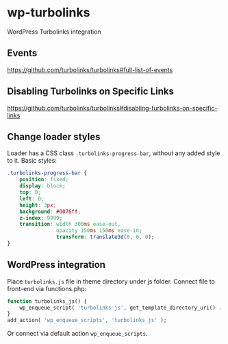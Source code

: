 # wp-turbolinks
WordPress Turbolinks integration

## Events
https://github.com/turbolinks/turbolinks#full-list-of-events

## Disabling Turbolinks on Specific Links
https://github.com/turbolinks/turbolinks#disabling-turbolinks-on-specific-links

## Change loader styles
Loader has a CSS class `.turbolinks-progress-bar`, without any added style to it.
Basic styles:
```CSS
.turbolinks-progress-bar {
    position: fixed;
    display: block;
    top: 0;
    left: 0;
    height: 3px;
    background: #0076ff;
    z-index: 9999;
    transition: width 300ms ease-out, 
                opacity 150ms 150ms ease-in;
                transform: translate3d(0, 0, 0);
}
```

## WordPress integration
Place `turbolinks.js` file in theme directory under js folder.
Connect file to front-end via functions.php:
```PHP
function turbolinks_js() {
	wp_enqueue_script( 'turbolinks-js', get_template_directory_uri() . '/js/turbolinks.js' );
}
add_action( 'wp_enqueue_scripts', 'turbolinks_js' );
```

Or connect via default action `wp_enqueue_scripts`.
